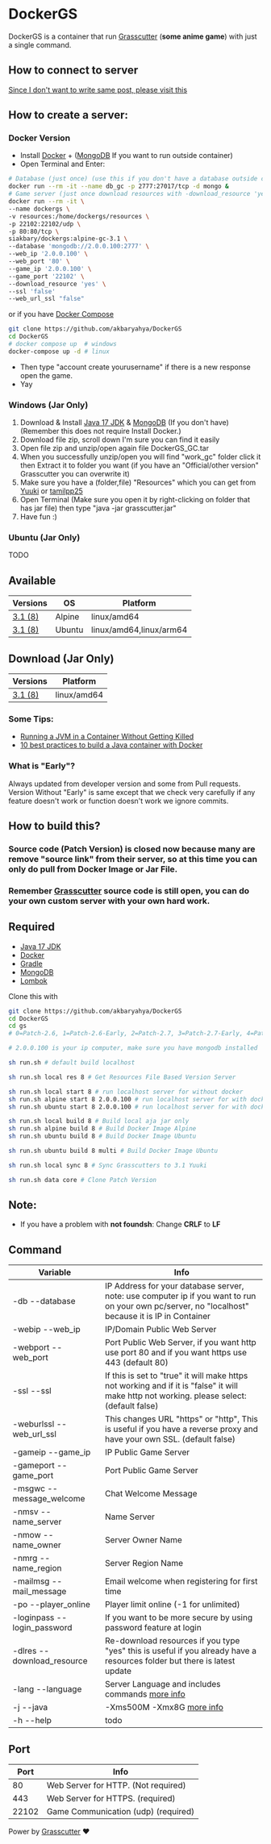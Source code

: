 # DockerGS
DockerGS is a container that run [Grasscutter](https://github.com/Grasscutters/Grasscutter) (**some anime game**) with just a single command.<br>
## How to connect to server
[Since I don't want to write same post, please visit this](https://www.yuuki.me/2022/09/how-to-connect-genshin-impact-private.html)
## How to create a server:
### Docker Version
- Install [Docker](https://docs.docker.com/engine/install/) + ([MongoDB](https://www.mongodb.com/try/download/community) If you want to run outside container)
- Open Terminal and Enter:
```sh
# Database (just once) (use this if you don't have a database outside container or want to use between containers)
docker run --rm -it --name db_gc -p 2777:27017/tcp -d mongo &
# Game server (just once download resources with -download_resource 'yes' after that you can set -download_resource 'no') (remember replace 2.0.0.100 with your pc's ip and don't use "localhost" this is important)
docker run --rm -it \
--name dockergs \
-v resources:/home/dockergs/resources \
-p 22102:22102/udp \
-p 80:80/tcp \
siakbary/dockergs:alpine-gc-3.1 \
--database 'mongodb://2.0.0.100:2777' \
--web_ip '2.0.0.100' \
--web_port '80' \
--game_ip '2.0.0.100' \
--game_port '22102' \
--download_resource 'yes' \
--ssl 'false'
--web_url_ssl "false"
```
or if you have [Docker Compose](https://docs.docker.com/compose/install/)
```sh
git clone https://github.com/akbaryahya/DockerGS
cd DockerGS
# docker compose up  # windows
docker-compose up -d # linux
```
- Then type "account create yourusername" if there is a new response open the game.
- Yay

### Windows (Jar Only)
1. Download & Install [Java 17 JDK](https://www.youtube.com/watch?v=cL4GcZ6GJV8) & [MongoDB](https://www.youtube.com/watch?v=wcx3f0eUiAw) (If you don't have) (Remember this does not require Install Docker.)
2. Download file zip, scroll down I'm sure you can find it easily
3. Open file zip and unzip/open again file DockerGS_GC.tar
4. When you successfully unzip/open you will find "work_gc" folder click it then Extract it to folder you want (if you have an "Official/other version" Grasscutter you can overwrite it)
5. Make sure you have a (folder,file) "Resources" which you can get from [Yuuki](https://gitlab.com/yukiz/GrasscutterResources/-/archive/3.1/GrasscutterResources-3.1.zip) or [tamilpp25](https://github.com/tamilpp25/Grasscutter_Resources/archive/refs/heads/3.1.zip)
6. Open Terminal (Make sure you open it by right-clicking on folder that has jar file) then type "java -jar grasscutter.jar"
7. Have fun :)

### Ubuntu (Jar Only)
TODO

## Available
| Versions | OS | Platform |
| ------ | ------ | ------ |
| [3.1 (8)](https://hub.docker.com/r/siakbary/dockergs/tags?page=1&name=alpine-gc-3.1) | Alpine | linux/amd64 |
| [3.1 (8)](https://hub.docker.com/r/siakbary/dockergs/tags?page=1&name=ubuntu-gc-3.1) | Ubuntu | linux/amd64,linux/arm64 |

## Download (Jar Only)

| Versions | Platform |
| ------ | ------ |
| [3.1 (8)](https://nightly.link/akbaryahya/DockerGS/workflows/DockerGS_GC_Alpine_3.0/main/DockerGS-GC.zip) | linux/amd64 |

### Some Tips:
* [Running a JVM in a Container Without Getting Killed](https://blog.csanchez.org/2017/05/31/running-a-jvm-in-a-container-without-getting-killed/)
* [10 best practices to build a Java container with Docker](https://snyk.io/blog/best-practices-to-build-java-containers-with-docker/)

### What is "**Early**"?
Always updated from developer version and some from Pull requests. Version Without "Early" is same except that we check very carefully if any feature doesn't work or function doesn't work we ignore commits.

## How to build this? 
### Source code (Patch Version) is closed now because many are remove "source link" from their server, so at this time you can only do pull from Docker Image  or Jar File.
### Remember [Grasscutter](https://github.com/Grasscutters/Grasscutter) source code is still open, you can do your own custom server with your own hard work.
## Required
- [Java 17 JDK](https://adoptium.net/temurin/releases) 
- [Docker](https://docs.docker.com/engine/install/)
- [Gradle](https://gradle.org/install/)
- [MongoDB](https://www.mongodb.com/try/download/community)
- [Lombok](https://stackoverflow.com/questions/67899014/vs-code-did-not-recognize-lombok)

Clone this with
```sh
git clone https://github.com/akbaryahya/DockerGS
cd DockerGS
cd gs
# 0=Patch-2.6, 1=Patch-2.6-Early, 2=Patch-2.7, 3=Patch-2.7-Early, 4=Patch-2.8, 7=3.0, 8=3.1

# 2.0.0.100 is your ip computer, make sure you have mongodb installed

sh run.sh # default build localhost

sh run.sh local res 8 # Get Resources File Based Version Server

sh run.sh local start 8 # run localhost server for without docker
sh run.sh alpine start 8 2.0.0.100 # run localhost server for with docker alpine
sh run.sh ubuntu start 8 2.0.0.100 # run localhost server for with docker ubuntu

sh run.sh local build 8 # Build local aja jar only
sh run.sh alpine build 8 # Build Docker Image Alpine
sh run.sh ubuntu build 8 # Build Docker Image Ubuntu

sh run.sh ubuntu build 8 multi # Build Docker Image Ubuntu

sh run.sh local sync 8 # Sync Grasscutters to 3.1 Yuuki

sh run.sh data core # Clone Patch Version
```
## Note:
* If you have a problem with **not foundsh**: Change **CRLF** to **LF**

## Command
| Variable | Info |
| ------ | ------ |
| -db --database | IP Address for your database server, note: use computer ip if you want to run on your own pc/server, no "localhost" because it is IP in Container |
| -webip --web_ip | IP/Domain Public Web Server |
| -webport --web_port | Port Public Web Server, if you want http use port 80 and if you want https use 443 (default 80) |
| -ssl --ssl | If this is set to "true" it will make https not working and if it is "false" it will make http not working. please select: (default false) |
| -weburlssl --web_url_ssl | This changes URL "https" or "http", This is useful if you have a reverse proxy and have your own SSL. (default false) |
| -gameip --game_ip | IP Public Game Server |
| -gameport --game_port | Port Public Game Server |
| -msgwc --message_welcome | Chat Welcome Message |
| -nmsv --name_server | Name Server |
| -nmow --name_owner | Server Owner Name |
| -nmrg --name_region | Server Region Name |
| -mailmsg --mail_message | Email welcome when registering for first time |
| -po --player_online | Player limit online (-1 for unlimited) |
| -loginpass --login_password | If you want to be more secure by using password feature at login |
| -dlres --download_resource | Re-download resources if you type "yes" this is useful if you already have a resources folder but there is latest update |
| -lang --language | Server Language and includes commands [more info](https://github.com/Grasscutters/Grasscutter/tree/development/src/main/resources/languages) |
| -j --java | -Xms500M -Xmx8G [more info](https://www.baeldung.com/ops/docker-jvm-heap-size) |
| -h --help | todo |
## Port
| Port | Info |
| ------ | ------ |
| 80 | Web Server for HTTP. (Not required) |
| 443 | Web Server for HTTPS. (required) |
| 22102 | Game Communication (udp) (required) |

Power by [Grasscutter](https://github.com/Grasscutters/Grasscutter) ❤️